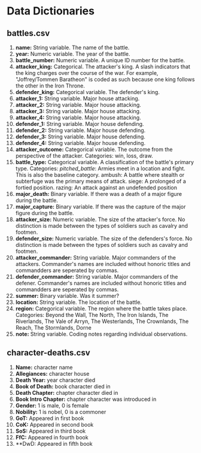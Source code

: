# Data Dictionaries

## battles.csv
1. **name:** String variable. The name of the battle.
2. **year:** Numeric variable. The year of the battle.
3. **battle_number:** Numeric variable. A unique ID number for the battle.
4. **attacker_king:** Categorical. The attacker's king. A slash indicators that the king charges over the course of the war. For example, "Joffrey/Tommen Baratheon" is coded as such because one king follows the other in the Iron Throne.
5. **defender_king:** Categorical variable. The defender's king.
6. **attacker_1:** String variable. Major house attacking.
7. **attacker_2:** String variable. Major house attacking.
8. **attacker_3:** String variable. Major house attacking.
9. **attacker_4:** String variable. Major house attacking.
10. **defender_1:** String variable. Major house defending.
11. **defender_2:** String variable. Major house defending.
12. **defender_3:** String variable. Major house defending.
13. **defender_4:** String variable. Major house defending.
14. **attacker_outcome:** Categorical variable. The outcome from the perspective of the attacker. Categories: win, loss, draw.
15. **battle_type:** Categorical variable. A classification of the battle's primary type. Categories: *pitched_battle*: Armies meet in a location and fight. This is also the baseline category. ambush: A battle where stealth or subterfuge was the primary means of attack. siege: A prolonged of a fortied position. razing: An attack against an undefended position
16. **major_death:** Binary variable. If there was a death of a major figure during the battle.
17. **major_capture:** Binary variable. If there was the capture of the major figure during the battle.
18. **attacker_size:** Numeric variable. The size of the attacker's force. No distinction is made between the types of soldiers such as cavalry and footmen.
19. **defender_size:** Numeric variable. The size of the defenders's force. No distinction is made between the types of soldiers such as cavalry and footmen.
20. **attacker_commander:** String variable. Major commanders of the attackers. Commander's names are included without honoric titles and commandders are seperated by commas.
21. **defender_commander:** String variable. Major commanders of the defener. Commander's names are included without honoric titles and commandders are seperated by commas.
22. **summer:** Binary variable. Was it summer?
23. **location:** String variable. The location of the battle.
24. **region:** Categorical variable. The region where the battle takes place. Categories: Beyond the Wall, The North, The Iron Islands, The Riverlands, The Vale of Arryn, The Westerlands, The Crownlands, The Reach, The Stormlands, Dorne
25. **note:** String variable. Coding notes regarding individual observations.

## character-deaths.csv
1. **Name:** character name
2. **Allegiances:** character house
3. **Death Year:** year character died
4. **Book of Death:** book character died in
5. **Death Chapter:** chapter character died in
6. **Book Intro Chapter:** chapter character was introduced in
7. **Gender:** 1 is male, 0 is female
8. **Nobility:** 1 is nobel, 0 is a commoner
9. **GoT:** Appeared in first book
10. **CoK:** Appeared in second book
11. **SoS:** Appeared in third book
12. **FfC:** Appeared in fourth book
13. **DwD: Appeared in fifth book